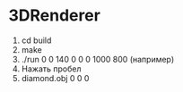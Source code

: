 # 3DRenderer
1. cd build
2. make
3. ./run 0 0 140 0 0 0 1000 800 (например)
4. Нажать пробел
5. diamond.obj 0 0 0
